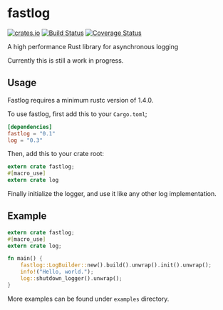 # fastlog

[![crates.io](http://meritbadge.herokuapp.com/fastlog)](https://crates.io/crates/fastlog)
[![Build Status](https://travis-ci.org/WiSaGaN/fastlog.svg?branch=master)](https://travis-ci.org/WiSaGaN/fastlog)
[![Coverage Status](https://coveralls.io/repos/github/WiSaGaN/fastlog/badge.svg?branch=master)](https://coveralls.io/github/WiSaGaN/fastlog?branch=master)

A high performance Rust library for asynchronous logging

Currently this is still a work in progress.

## Usage

Fastlog requires a minimum rustc version of 1.4.0.

To use fastlog, first add this to your `Cargo.toml`;

```toml
[dependencies]
fastlog = "0.1"
log = "0.3"
```

Then, add this to your crate root:

```rust
extern crate fastlog;
#[macro_use]
extern crate log
```

Finally initialize the logger, and use it like any other log implementation.

## Example

```rust
extern crate fastlog;
#[macro_use]
extern crate log;

fn main() {
    fastlog::LogBuilder::new().build().unwrap().init().unwrap();
    info!("Hello, world.");
    log::shutdown_logger().unwrap();
}
```

More examples can be found under `examples` directory.
